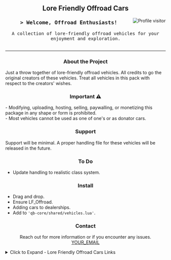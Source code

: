 <!-- Banner Section -->
<h2 align="center">
  Lore Friendly Offroad Cars
</h2>

<!-- Visitor Badge -->
<a href="https://github.com/dokusaido/Doku_Offroad">
  <img align="right" src="https://komarev.com/ghpvc/?username=dokusaido&label=Visitors&color=0e75b6&style=flat" alt="Profile visitor" />
</a>

<!-- Introduction Section -->
<h3 align="center">
        <samp>&gt; Welcome, Offroad Enthusiasts!
        </samp>
</h3>

<p align="center"> 
  <samp>
    A collection of lore-friendly offroad vehicles for your enjoyment and exploration.
    <br>
    <br>
  </samp>
</p>

<!-- Section Dividers -->
<hr/>

<!-- About the Project -->
<h3 align="center">About the Project</h3>
<p>
  Just a throw together of lore-friendly offroad vehicles. All credits to go the original creators of these vehicles. Treat all vehicles in this pack with respect to the creators' wishes.
</p>

<!-- Important Notice -->
<h3 align="center">Important ⚠️</h3>
<p>
  - Modifying, uploading, hosting, selling, paywalling, or monetizing this package in any shape or form is prohibited.
  <br/>
  - Most vehicles cannot be used as one of one's or as donator cars.
</p>

<!-- Support -->
<h3 align="center">Support</h3>
<p>
  Support will be minimal. A proper handling file for these vehicles will be released in the future.
</p>

<!-- To Do List -->
<h3 align="center">To Do</h3>
<ul>
  <li>Update handling to realistic class system.</li>
</ul>

<!-- Installation Instructions -->
<h3 align="center">Install</h3>
<ul>
  <li>Drag and drop.</li>
  <li>Ensure LF_Offroad.</li>
  <li>Adding cars to dealerships.</li>
  <li>Add to <code>'qb-core/shared/vehicles.lua'</code>.</li>
</ul>

<!-- Contact Section -->
<h3 align="center">Contact</h3>
<p align="center">
  Reach out for more information or if you encounter any issues.
  <br>
  <a href="mailto:YOUR_EMAIL">YOUR_EMAIL</a>
</p>

<!-- Social Links Placeholder -->
<p align="center">
  <!-- Uncomment and replace # with your profiles' URLs -->
  <!-- <a href="#"><img src="YOUR_BADGE_LINK" alt="LinkedIn"/></a> -->
  <!-- <a href="#"><img src="YOUR_BADGE_LINK" alt="Twitter"/></a> -->
  <!-- <a href="#"><img src="YOUR_BADGE_LINK" alt="Instagram"/></a> -->
</p>

<details>
  <summary>Click to Expand - Lore Friendly Offroad Cars Links</summary>
  
  - [Karin Rebel Crew Cab](https://www.gta5-mods.com/vehicles/karin-rebel-crew-cab-add-on-fivem)
  - [Vapid Sandstorm D205](https://www.gta5-mods.com/vehicles/vapid-sandstorm-d205-add-on-tuning-liveries-lods)
  - [Vapid Contender Baja](https://www.gta5-mods.com/vehicles/vapid-contender-baja-add-on-fivem)
  - [2022 Vapid Caracara](https://www.gta5-mods.com/vehicles/2022-vapid-caracara-add-on-lods-tuning)
  - [Schyster Javelin OC](https://www.gta5-mods.com/vehicles/schyster-javelin-oc-add-on-fivem-tuning-wheels-promotions-unlocked)
  - [Declasse Walton L35 Stock](https://www.gta5-mods.com/vehicles/declasse-walton-l35-stock-add-on-lod-s-tuning-liverys)
  - [Maibatsu Manchez Crawl](https://www.gta5-mods.com/vehicles/maibatsu-manchez-crawl-add-on)
  - [Annis Trailwilder](https://www.gta5-mods.com/vehicles/annis-trailwilder-add-on-tuning-mmtgarage)
  - [Karin Rebel Utility Pickup](https://www.gta5-mods.com/vehicles/karin-rebel-utility-pickup-addon)
  - [Dinka Frakas](https://www.gta5-mods.com/vehicles/dinka-frakas-add-on-tuning-liverys)
  - [Canis Gator 4x4](https://www.gta5-mods.com/vehicles/canis-gator-4x4-add-on-tuning-a8bada5c-a08e-4eb4-86a1-09226510da64)
  - [Declasse Yosemite DRT](https://www.gta5-mods.com/vehicles/declasse-yosemite-drt-add-on-fivem-tuning-template-gom)
  - [Kamacho SWB](https://www.gta5-mods.com/vehicles/kamacho-swb-addon)
  - [Mammoth Squaddie Raid](https://www.gta5-mods.com/vehicles/mammoth-squaddie-raid-addon-liveries-lods-l0-l1-l2-l3-l4)
  - [Gallivanter Baller Raid](https://www.gta5-mods.com/vehicles/gallivanter-baller-raid-add-on-tuning-lods-liveries-shards)
  - [Mammoth Patriot Sport](https://www.gta5-mods.com/vehicles/mammoth-patriot-sport-add-on-tuning-sounds-iv-decal)
  - [Gallivanter Peacemaker](https://www.gta5-mods.com/vehicles/gallivanter-peacemaker-add-on-tuning)
  - [Vapid Slamvan 4x4](https://www.gta5-mods.com/vehicles/vapid-slamvan-4x4-add-on-tuning-liveries)
  - [Declasse Vigero Outlaw](https://www.gta5-mods.com/vehicles/declasse-vigero-outlaw-addon-tuning)
  - [Offroad B Rims Pack](https://www.gta5-mods.com/vehicles/offroad-b-rims-pack)
  - [Paragon Offroad](https://www.gta5-mods.com/vehicles/paragon-offroad)
  - [Progen PR4 Offroad](https://www.gta5-mods.com/vehicles/progen-pr4-offroad-add-on-tuning-lods)
  - [Karin Rebel Raid LODs](https://www.gta5-mods.com/vehicles/karin-rebel-raid-lods-add-on-modparts)
  - [Sultan RS Offroad Edition](https://www.gta5-mods.com/vehicles/sultan-rs-offroad-edition)
  - [Weeny Issi Offroad](https://www.gta5-mods.com/vehicles/weeny-issi-offroad-add-on-tuning-lods-shards)
  - [Caracara 6x6 No Turret 8 Seater](https://www.gta5-mods.com/vehicles/caracara-6x6-no-turret-8-seater-add-on-fivem)
  - [Improved Canis Terminus](https://www.gta5-mods.com/vehicles/improved-canis-terminus-replace)
  - [Declasse Indiana Pack](https://www.gta5-mods.com/vehicles/declasse-indiana-pack)
  - [Vapid Bobcat Hellraiser](https://www.gta5-mods.com/vehicles/vapid-bobcat-hellraiser)
  - [Vapid Sadler Dually](https://www.gta5-mods.com/vehicles/vapid-sadler-dually)
  - [Nagasaki Blazer Recon ATV](https://www.gta5-mods.com/vehicles/nagasaki-blazer-recon-atv-add-on-replace-liveries-template)
  - [Canis Mesa](https://www.gta5-mods.com/vehicles/canis-mesa-add-on)
  - [Vapid Riata Outlaw](https://www.gta5-mods.com/vehicles/vapid-riata-outlaw-addon-liverys-handling)
  - [BF Weevil Outlaw](https://www.gta5-mods.com/vehicles/bf-weevil-outlaw-addon-tuning-liverys)
  - [Karin Everon Stock](https://www.gta5-mods.com/vehicles/karin-everon-stock-add-on)
  - [Penumbra Cross](https://www.gta5-mods.com/vehicles/penumbra-cross-add-on-turning-unlocked)
  - [Rune Baikal](https://www.gta5-mods.com/vehicles/rune-baikal-add-on-tuning-liveries)
  - [Benefactor L300](https://www.gta5-mods.com/vehicles/benefactor-l300-add-on-handling-tuning)
  - [Annis Hellion XL](https://www.gta5-mods.com/vehicles/annis-hellion-xl-add-on-replace)
  - [Bravado Mastodon Duneloader](https://www.gta5-mods.com/vehicles/bravado-mastodon-duneloader-add-on-liveries-template)
  - [Benefactor Dubsta 4x4](https://www.gta5-mods.com/vehicles/benefactor-dubsta-4x4)
  - [Vapid Liberator Mapped](https://www.gta5-mods.com/vehicles/vapid-liberator-mapped-add-on-replace-tuning)
  - [Vapid Stanier Off-Road](https://www.gta5-mods.com/vehicles/vapid-stanier-off-road-add-on-replace-tuning-liveries)
  - [Barrage Stock](https://www.gta5-mods.com/vehicles/barrage-stock-add-on-replace-tuning)
  - [Lil' Red Express Bobcat](https://www.gta5-mods.com/vehicles/lil-red-express-bobcat)
  - [BobcatXL Trail](https://www.gta5-mods.com/vehicles/bobcatxl-trail-add-on-replace)
  - [Sandking Trail Edition](https://www.gta5-mods.com/vehicles/sandking-trail-edition)
  - [E109 Off-Road](https://www.gta5-mods.com/vehicles/e109-off-road)
  - [Burrito Power Wheels](https://www.gta5-mods.com/vehicles/burrito-power-wheels-add-on-fivem)

</details>
